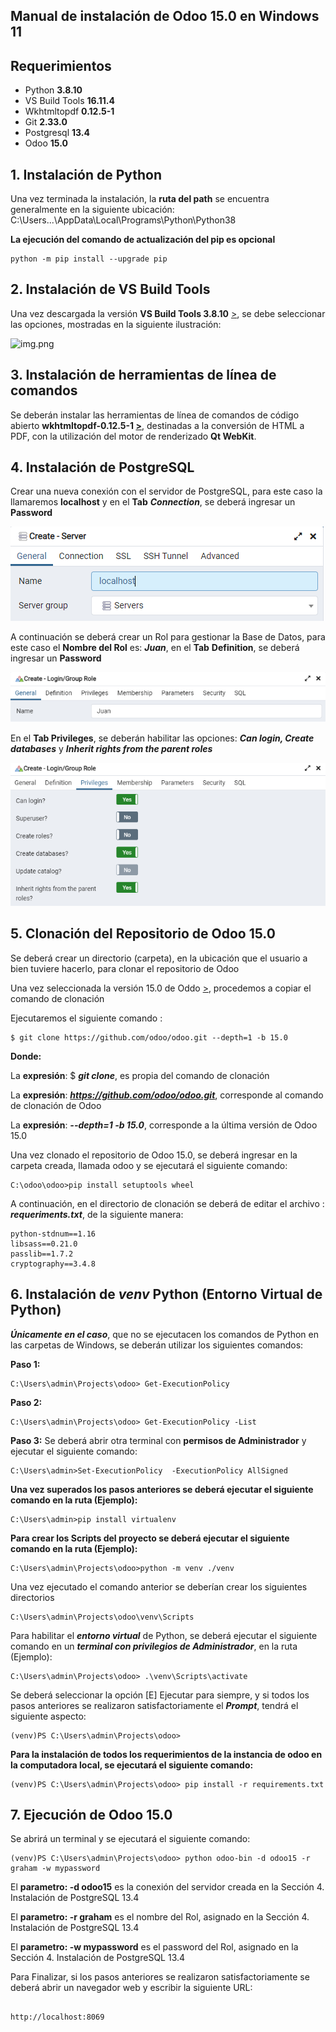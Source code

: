 ## Manual de instalación de Odoo 15.0 en Windows 11

## Requerimientos   

 - Python **3.8.10**        
 - VS Build Tools **16.11.4** 
 - Wkhtmltopdf **0.12.5-1**   
 - Git **2.33.0**            
 - Postgresql **13.4**     
 - Odoo **15.0**           


## 1. Instalación de Python

Una vez terminada la instalación, la **ruta del path** se encuentra generalmente en la siguiente ubicación: C:\Users\...\AppData\Local\Programs\Python\Python38

**La ejecución del comando de actualización del pip es opcional** 
```
python -m pip install --upgrade pip 
```

## 2. Instalación de VS Build Tools 

Una vez descargada la versión **VS Build Tools 3.8.10** [>](https://visualstudio.microsoft.com/es/downloads/), se debe seleccionar las opciones, mostradas en la siguiente ilustración: 

![img.png](images/library_.png)

## 3. Instalación de herramientas de línea de comandos

Se deberán instalar las herramientas de línea de comandos de código abierto **wkhtmltopdf-0.12.5-1 [>](https://github.com/wkhtmltopdf/wkhtmltopdf/releases/tag/0.12.5)**, destinadas a la conversión de HTML a PDF, con la  utilización del motor de renderizado **Qt WebKit**. 

## 4. Instalación de PostgreSQL

Crear una nueva conexión con el servidor de PostgreSQL, para este caso la llamaremos **localhost** y en el **Tab** ***Connection***, se deberá ingresar un **Password**  

![img.png](images/i_post_2.png)

A continuación se deberá crear un Rol para gestionar la Base de Datos, para este caso el **Nombre del Rol** es: ***Juan***, en el **Tab** **Definition**, se deberá ingresar un **Password**

![img.png](images/i_post_5.png)

En el **Tab Privileges**, se deberán habilitar las opciones: ***Can login, Create databases*** y ***Inherit rights from the parent roles***

![img.png](images/i_post__7.png)

## 5. Clonación del Repositorio de Odoo 15.0 

Se deberá crear un directorio (carpeta), en la ubicación que el usuario a bien tuviere hacerlo, para clonar el repositorio de Odoo

Una vez seleccionada la versión 15.0 de Oddo [>](https://github.com/odoo/odoo), procedemos a copiar el comando de clonación

Ejecutaremos el siguiente comando :
```
$ git clone https://github.com/odoo/odoo.git --depth=1 -b 15.0 
```
**Donde:**

La **expresión**: $ ***git clone***, es propia del comando de clonación  

La **expresión**: ***https://github.com/odoo/odoo.git***, corresponde al comando de clonación de Odoo  

La **expresión**: ***--depth=1 -b 15.0***, corresponde a la última versión de Odoo 15.0

Una vez clonado el repositorio de Odoo 15.0, se deberá ingresar en la carpeta creada, llamada odoo y se ejecutará el siguiente comando:

```
C:\odoo\odoo>pip install setuptools wheel
```

A continuación, en el directorio de clonación se deberá de editar el archivo : ***requeriments.txt***, de la siguiente manera:

```
python-stdnum==1.16
libsass==0.21.0
passlib==1.7.2
cryptography==3.4.8
```

## 6. Instalación de ***venv*** Python (Entorno Virtual de Python) 

***Únicamente en el caso***, que no se ejecutacen los comandos de Python en las carpetas de Windows, se deberán utilizar los siguientes comandos: 

**Paso 1:**
```
C:\Users\admin\Projects\odoo> Get-ExecutionPolicy
```
**Paso 2:**
```
C:\Users\admin\Projects\odoo> Get-ExecutionPolicy -List
```
**Paso 3:**
Se deberá abrir otra terminal con **permisos de Administrador** y ejecutar el siguiente comando:
```
C:\Users\admin>Set-ExecutionPolicy  -ExecutionPolicy AllSigned
```

**Una vez superados los pasos anteriores se deberá ejecutar el siguiente comando en la ruta (Ejemplo):**
```
C:\Users\admin>pip install virtualenv
```
**Para crear los Scripts del proyecto se deberá ejecutar el siguiente comando en la ruta (Ejemplo):** 
```
C:\Users\admin\Projects\odoo>python -m venv ./venv
```
Una vez ejecutado el comando anterior se deberían crear los siguientes directorios 
```
C:\Users\admin\Projects\odoo\venv\Scripts
```
Para habilitar el ***entorno virtual*** de Python, se deberá ejecutar el siguiente comando en un ***terminal con privilegios de Administrador***, en  la ruta (Ejemplo):
```
C:\Users\admin\Projects\odoo> .\venv\Scripts\activate
```
Se deberá seleccionar la opción [E] Ejecutar para siempre, y si todos los pasos anteriores se realizaron satisfactoriamente el ***Prompt***, tendrá el siguiente aspecto:
```
(venv)PS C:\Users\admin\Projects\odoo>
```
**Para la instalación de todos los requerimientos de la instancia de odoo en la computadora local, se ejecutará el siguiente comando:**

```
(venv)PS C:\Users\admin\Projects\odoo> pip install -r requirements.txt
```

## 7. Ejecución de Odoo 15.0

Se abrirá un terminal y se ejecutará el siguiente comando:

```
(venv)PS C:\Users\admin\Projects\odoo> python odoo-bin -d odoo15 -r graham -w mypassword
```

El **parametro: -d odoo15** es la conexión del servidor creada en la Sección 4. Instalación de PostgreSQL 13.4 

El **parametro: -r graham** es el nombre del Rol, asignado en la Sección 4. Instalación de PostgreSQL 13.4

El **parametro: -w mypassword** es el password del Rol, asignado en la Sección 4. Instalación de PostgreSQL 13.4

Para Finalizar, si los pasos anteriores se realizaron satisfactoriamente se deberá abrir un navegador web y escribir la siguiente URL:
```

http://localhost:8069

```